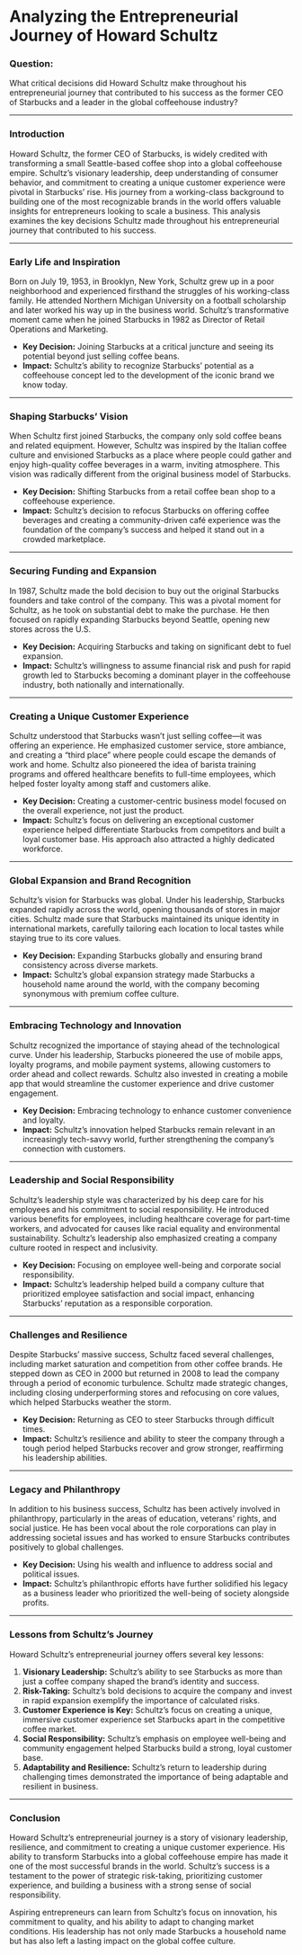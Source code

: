 # Analyzing the Entrepreneurial Journey of Howard Schultz  

### Question:  
What critical decisions did Howard Schultz make throughout his entrepreneurial journey that contributed to his success as the former CEO of Starbucks and a leader in the global coffeehouse industry?

---

### Introduction  
Howard Schultz, the former CEO of Starbucks, is widely credited with transforming a small Seattle-based coffee shop into a global coffeehouse empire. Schultz’s visionary leadership, deep understanding of consumer behavior, and commitment to creating a unique customer experience were pivotal in Starbucks’ rise. His journey from a working-class background to building one of the most recognizable brands in the world offers valuable insights for entrepreneurs looking to scale a business. This analysis examines the key decisions Schultz made throughout his entrepreneurial journey that contributed to his success.

---

### Early Life and Inspiration  
Born on July 19, 1953, in Brooklyn, New York, Schultz grew up in a poor neighborhood and experienced firsthand the struggles of his working-class family. He attended Northern Michigan University on a football scholarship and later worked his way up in the business world. Schultz’s transformative moment came when he joined Starbucks in 1982 as Director of Retail Operations and Marketing.

- **Key Decision:** Joining Starbucks at a critical juncture and seeing its potential beyond just selling coffee beans.  
- **Impact:** Schultz’s ability to recognize Starbucks’ potential as a coffeehouse concept led to the development of the iconic brand we know today.

---

### Shaping Starbucks’ Vision  
When Schultz first joined Starbucks, the company only sold coffee beans and related equipment. However, Schultz was inspired by the Italian coffee culture and envisioned Starbucks as a place where people could gather and enjoy high-quality coffee beverages in a warm, inviting atmosphere. This vision was radically different from the original business model of Starbucks.

- **Key Decision:** Shifting Starbucks from a retail coffee bean shop to a coffeehouse experience.  
- **Impact:** Schultz’s decision to refocus Starbucks on offering coffee beverages and creating a community-driven café experience was the foundation of the company’s success and helped it stand out in a crowded marketplace.

---

### Securing Funding and Expansion  
In 1987, Schultz made the bold decision to buy out the original Starbucks founders and take control of the company. This was a pivotal moment for Schultz, as he took on substantial debt to make the purchase. He then focused on rapidly expanding Starbucks beyond Seattle, opening new stores across the U.S.

- **Key Decision:** Acquiring Starbucks and taking on significant debt to fuel expansion.  
- **Impact:** Schultz’s willingness to assume financial risk and push for rapid growth led to Starbucks becoming a dominant player in the coffeehouse industry, both nationally and internationally.

---

### Creating a Unique Customer Experience  
Schultz understood that Starbucks wasn’t just selling coffee—it was offering an experience. He emphasized customer service, store ambiance, and creating a “third place” where people could escape the demands of work and home. Schultz also pioneered the idea of barista training programs and offered healthcare benefits to full-time employees, which helped foster loyalty among staff and customers alike.

- **Key Decision:** Creating a customer-centric business model focused on the overall experience, not just the product.  
- **Impact:** Schultz’s focus on delivering an exceptional customer experience helped differentiate Starbucks from competitors and built a loyal customer base. His approach also attracted a highly dedicated workforce.

---

### Global Expansion and Brand Recognition  
Schultz’s vision for Starbucks was global. Under his leadership, Starbucks expanded rapidly across the world, opening thousands of stores in major cities. Schultz made sure that Starbucks maintained its unique identity in international markets, carefully tailoring each location to local tastes while staying true to its core values.

- **Key Decision:** Expanding Starbucks globally and ensuring brand consistency across diverse markets.  
- **Impact:** Schultz’s global expansion strategy made Starbucks a household name around the world, with the company becoming synonymous with premium coffee culture.

---

### Embracing Technology and Innovation  
Schultz recognized the importance of staying ahead of the technological curve. Under his leadership, Starbucks pioneered the use of mobile apps, loyalty programs, and mobile payment systems, allowing customers to order ahead and collect rewards. Schultz also invested in creating a mobile app that would streamline the customer experience and drive customer engagement.

- **Key Decision:** Embracing technology to enhance customer convenience and loyalty.  
- **Impact:** Schultz’s innovation helped Starbucks remain relevant in an increasingly tech-savvy world, further strengthening the company’s connection with customers.

---

### Leadership and Social Responsibility  
Schultz’s leadership style was characterized by his deep care for his employees and his commitment to social responsibility. He introduced various benefits for employees, including healthcare coverage for part-time workers, and advocated for causes like racial equality and environmental sustainability. Schultz’s leadership also emphasized creating a company culture rooted in respect and inclusivity.

- **Key Decision:** Focusing on employee well-being and corporate social responsibility.  
- **Impact:** Schultz’s leadership helped build a company culture that prioritized employee satisfaction and social impact, enhancing Starbucks’ reputation as a responsible corporation.

---

### Challenges and Resilience  
Despite Starbucks’ massive success, Schultz faced several challenges, including market saturation and competition from other coffee brands. He stepped down as CEO in 2000 but returned in 2008 to lead the company through a period of economic turbulence. Schultz made strategic changes, including closing underperforming stores and refocusing on core values, which helped Starbucks weather the storm.

- **Key Decision:** Returning as CEO to steer Starbucks through difficult times.  
- **Impact:** Schultz’s resilience and ability to steer the company through a tough period helped Starbucks recover and grow stronger, reaffirming his leadership abilities.

---

### Legacy and Philanthropy  
In addition to his business success, Schultz has been actively involved in philanthropy, particularly in the areas of education, veterans' rights, and social justice. He has been vocal about the role corporations can play in addressing societal issues and has worked to ensure Starbucks contributes positively to global challenges.

- **Key Decision:** Using his wealth and influence to address social and political issues.  
- **Impact:** Schultz’s philanthropic efforts have further solidified his legacy as a business leader who prioritized the well-being of society alongside profits.

---

### Lessons from Schultz’s Journey  
Howard Schultz’s entrepreneurial journey offers several key lessons:  
1. **Visionary Leadership:** Schultz’s ability to see Starbucks as more than just a coffee company shaped the brand’s identity and success.  
2. **Risk-Taking:** Schultz’s bold decisions to acquire the company and invest in rapid expansion exemplify the importance of calculated risks.  
3. **Customer Experience is Key:** Schultz’s focus on creating a unique, immersive customer experience set Starbucks apart in the competitive coffee market.  
4. **Social Responsibility:** Schultz’s emphasis on employee well-being and community engagement helped Starbucks build a strong, loyal customer base.  
5. **Adaptability and Resilience:** Schultz’s return to leadership during challenging times demonstrated the importance of being adaptable and resilient in business.

---

### Conclusion  
Howard Schultz’s entrepreneurial journey is a story of visionary leadership, resilience, and commitment to creating a unique customer experience. His ability to transform Starbucks into a global coffeehouse empire has made it one of the most successful brands in the world. Schultz’s success is a testament to the power of strategic risk-taking, prioritizing customer experience, and building a business with a strong sense of social responsibility.

Aspiring entrepreneurs can learn from Schultz’s focus on innovation, his commitment to quality, and his ability to adapt to changing market conditions. His leadership has not only made Starbucks a household name but has also left a lasting impact on the global coffee culture.
